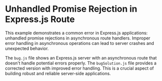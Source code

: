 # Unhandled Promise Rejection in Express.js Route

This example demonstrates a common error in Express.js applications: unhandled promise rejections in asynchronous route handlers.  Improper error handling in asynchronous operations can lead to server crashes and unexpected behavior. 

The `bug.js` file shows an Express.js server with an asynchronous route that doesn't handle potential errors properly. The `bugSolution.js` file provides a corrected version with improved error handling.  This is a crucial aspect of building robust and reliable server-side applications.